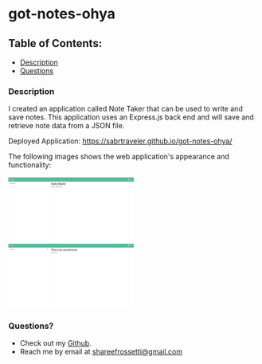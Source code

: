 # got-notes-ohya

## Table of Contents:

- [Description](#description)
- [Questions](#questions)

### Description

I created an application called Note Taker that can be used to write and save notes. This application uses an Express.js back end and will save and retrieve note data from a JSON file. <br>

Deployed Application: https://sabrtraveler.github.io/got-notes-ohya/

The following images shows the web application's appearance and functionality:<br><br>
<img src="./assets/images/1.png" style="width: 50%; max-width: 50%;">
<img src="./assets/images/2.png" style="width: 50%; max-width: 50%;">

### Questions?

- Check out my [Github](https://github.com/sabrtraveler).
- Reach me by email at shareefrossetti@gmail.com
